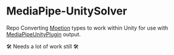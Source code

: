 # MediaPipe-UnitySolver

Repo Converting [Moetion](https://github.com/vignetteapp/Moetion) types to work within Unity for use with [MediaPipeUnityPlugin](https://github.com/homuler/MediaPipeUnityPlugin) output.

🛠 Needs a lot of work still 🛠
